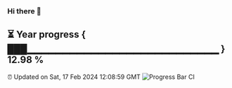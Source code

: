 ### Hi there 👋
⏳ Year progress { ███▁▁▁▁▁▁▁▁▁▁▁▁▁▁▁▁▁▁▁▁▁▁▁▁▁▁▁ } 12.98 %
---
⏰ Updated on Sat, 17 Feb 2024 12:08:59 GMT
![Progress Bar CI](https://github.com/Moyi321/Moyi321/workflows/Progress%20Bar%20CI/badge.svg)
